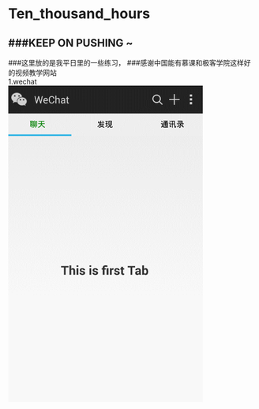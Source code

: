 ﻿# Ten_thousand_hours
###KEEP ON PUSHING ~
---
###这里放的是我平日里的一些练习，
###感谢中国能有慕课和极客学院这样好的视频教学网站
<br/>
1.wechat
<br/>
![WeChat](image/wechat.gif)

